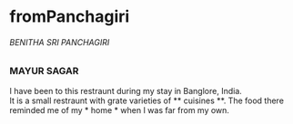 # fromPanchagiri
###### BENITHA SRI PANCHAGIRI
### MAYUR SAGAR
I have been to this restraunt during my stay in Banglore, India.<br>It is a small restraunt with grate varieties of ** cuisines **. The food there reminded me of my * home * when I was far from my own.

